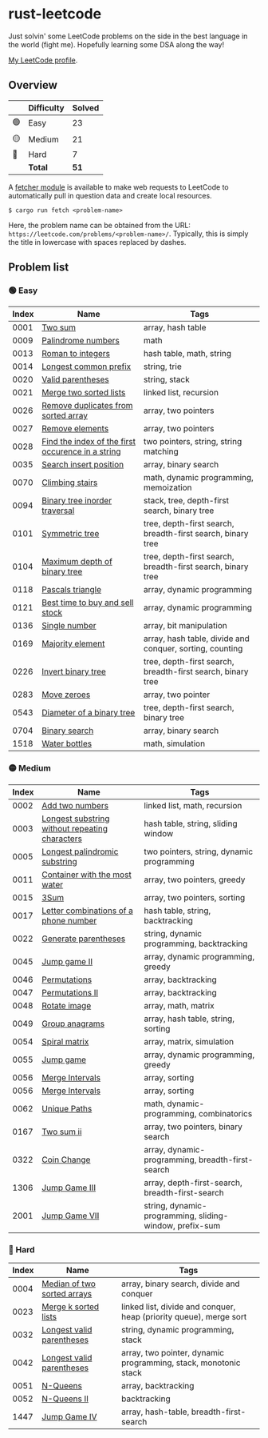 # rust-leetcode

Just solvin' some LeetCode problems on the side in the best language in the
world (fight me). Hopefully learning some DSA along the way!

[My LeetCode profile](https://leetcode.com/u/BenZeen/).

## Overview

|     | Difficulty | Solved |
| --- | ---------- | ------ |
| 🟢  | Easy       | 23     |
| 🟡  | Medium     | 21     |
| 🔴  | Hard       | 7      |
|     | **Total**  | **51** |

A
[fetcher module](https://github.com/BenDeJonge/rust-leetcode/tree/main/src/fetcher)
is available to make web requests to LeetCode to automatically pull in question
data and create local resources.

```
$ cargo run fetch <problem-name>
```

Here, the problem name can be obtained from the URL:
`https://leetcode.com/problems/<problem-name>/`. Typically, this is simply the
title in lowercase with spaces replaced by dashes.

## Problem list

### 🟢 Easy

| Index | Name                                                                                                                                   | Tags                                                        |
| ----- | -------------------------------------------------------------------------------------------------------------------------------------- | ----------------------------------------------------------- |
| 0001  | [Two sum](https://leetcode.com/problems/two-sum/)                                                                                      | array, hash table                                           |
| 0009  | [Palindrome numbers](https://leetcode.com/problems/palindrome-number/)                                                                 | math                                                        |
| 0013  | [Roman to integers](https://leetcode.com/problems/roman-to-integer/)                                                                   | hash table, math, string                                    |
| 0014  | [Longest common prefix](https://leetcode.com/problems/longest-common-prefix/)                                                          | string, trie                                                |
| 0020  | [Valid parentheses](https://leetcode.com/problems/valid-parentheses/)                                                                  | string, stack                                               |
| 0021  | [Merge two sorted lists](https://leetcode.com/problems/merge-two-sorted-lists/)                                                        | linked list, recursion                                      |
| 0026  | [Remove duplicates from sorted array](https://leetcode.com/problems/merge-two-sorted-lists/)                                           | array, two pointers                                         |
| 0027  | [Remove elements](https://leetcode.com/problems/remove-element/)                                                                       | array, two pointers                                         |
| 0028  | [Find the index of the first occurence in a string](https://leetcode.com/problems/find-the-index-of-the-first-occurrence-in-a-string/) | two pointers, string, string matching                       |
| 0035  | [Search insert position](https://leetcode.com/problems/search-insert-position/)                                                        | array, binary search                                        |
| 0070  | [Climbing stairs](https://leetcode.com/problems/climbing-stairs/)                                                                      | math, dynamic programming, memoization                      |
| 0094  | [Binary tree inorder traversal](https://leetcode.com/problems/binary-tree-inorder-traversal/)                                          | stack, tree, depth-first search, binary tree                |
| 0101  | [Symmetric tree](https://leetcode.com/problems/symmetric-tree/)                                                                        | tree, depth-first search, breadth-first search, binary tree |
| 0104  | [Maximum depth of binary tree](https://leetcode.com/problems/maximum-depth-of-binary-tree/)                                            | tree, depth-first search, breadth-first search, binary tree |
| 0118  | [Pascals triangle](https://leetcode.com/problems/pascals-triangle/)                                                                    | array, dynamic programming                                  |
| 0121  | [Best time to buy and sell stock](https://leetcode.com/problems/best-time-to-buy-and-sell-stock/)                                      | array, dynamic programming                                  |
| 0136  | [Single number](https://leetcode.com/problems/single-number/)                                                                          | array, bit manipulation                                     |
| 0169  | [Majority element](https://leetcode.com/problems/majority-element/)                                                                    | array, hash table, divide and conquer, sorting, counting    |
| 0226  | [Invert binary tree](https://leetcode.com/problems/invert-binary-tree/)                                                                | tree, depth-first search, breadth-first search, binary tree |
| 0283  | [Move zeroes](https://leetcode.com/problems/move-zeroes/)                                                                              | array, two pointer                                          |
| 0543  | [Diameter of a binary tree](https://leetcode.com/problems/diameter-of-a-binary-tree/)                                                  | tree, depth-first search, binary tree                       |
| 0704  | [Binary search](https://leetcode.com/problems/binary-search/)                                                                          | array, binary search                                        |
| 1518  | [Water bottles](https://leetcode.com/problems/water-bottles/)                                                                          | math, simulation                                            |

### 🟡 Medium

| Index | Name                                                                                                                            | Tags                                                    |
| ----- | ------------------------------------------------------------------------------------------------------------------------------- | ------------------------------------------------------- |
| 0002  | [Add two numbers](https://leetcode.com/problems/add-two-numbers/)                                                               | linked list, math, recursion                            |
| 0003  | [Longest substring without repeating characters](https://leetcode.com/problems/longest-substring-without-repeating-characters/) | hash table, string, sliding window                      |
| 0005  | [Longest palindromic substring](https://leetcode.com/problems/longest-palindromic-substring/)                                   | two pointers, string, dynamic programming               |
| 0011  | [Container with the most water](https://leetcode.com/problems/container-with-most-water/)                                       | array, two pointers, greedy                             |
| 0015  | [3Sum](https://leetcode.com/problems/3sum/)                                                                                     | array, two pointers, sorting                            |
| 0017  | [Letter combinations of a phone number](https://leetcode.com/problems/letter-combinations-of-a-phone-number/)                   | hash table, string, backtracking                        |
| 0022  | [Generate parentheses](https://leetcode.com/problems/generate-parentheses/)                                                     | string, dynamic programming, backtracking               |
| 0045  | [Jump game II](https://leetcode.com/problems/jump-game-ii/)                                                                     | array, dynamic programming, greedy                      |
| 0046  | [Permutations](https://leetcode.com/problems/permutations/)                                                                     | array, backtracking                                     |
| 0047  | [Permutations II](https://leetcode.com/problems/permutations-ii/)                                                               | array, backtracking                                     |
| 0048  | [Rotate image](https://leetcode.com/problems/rotate-image/)                                                                     | array, math, matrix                                     |
| 0049  | [Group anagrams](https://leetcode.com/problems/group-anagrams/)                                                                 | array, hash table, string, sorting                      |
| 0054  | [Spiral matrix](https://leetcode.com/problems/spiral-matrix/)                                                                   | array, matrix, simulation                               |
| 0055  | [Jump game](https://leetcode.com/problems/jump-game/)                                                                           | array, dynamic programming, greedy                      |
| 0056  | [Merge Intervals](https://leetcode.com/problems/merge-intervals/)                                                               | array, sorting                                          |
| 0056  | [Merge Intervals](https://leetcode.com/problems/merge-intervals/)                                                               | array, sorting                                          |
| 0062  | [Unique Paths](https://leetcode.com/problems/unique-paths/)                                                                     | math, dynamic-programming, combinatorics                |
| 0167  | [Two sum ii](https://leetcode.com/problems/two-sum-ii-input-array-is-sorted/)                                                   | array, two pointers, binary search                      |
| 0322  | [Coin Change](https://leetcode.com/problems/coin-change/)                                                                       | array, dynamic-programming, breadth-first-search        |
| 1306  | [Jump Game III](https://leetcode.com/problems/jump-game-iii/)                                                                   | array, depth-first-search, breadth-first-search         |
| 2001  | [Jump Game VII](https://leetcode.com/problems/jump-game-vii/)                                                                   | string, dynamic-programming, sliding-window, prefix-sum |

### 🔴 Hard

| Index | Name                                                                                      | Tags                                                               |
| ----- | ----------------------------------------------------------------------------------------- | ------------------------------------------------------------------ |
| 0004  | [Median of two sorted arrays](https://leetcode.com/problems/median-of-two-sorted-arrays/) | array, binary search, divide and conquer                           |
| 0023  | [Merge k sorted lists](https://leetcode.com/problems/merge-k-sorted-lists/)               | linked list, divide and conquer, heap (priority queue), merge sort |
| 0032  | [Longest valid parentheses](https://leetcode.com/problems/longest-valid-parentheses/)     | string, dynamic programming, stack                                 |
| 0042  | [Longest valid parentheses](https://leetcode.com/problems/trapping-rain-water/)           | array, two pointer, dynamic programming, stack, monotonic stack    |
| 0051  | [N-Queens](https://leetcode.com/problems/n-queens/)                                       | array, backtracking                                                |
| 0052  | [N-Queens II](https://leetcode.com/problems/n-queens-ii/)                                 | backtracking                                                       |
| 1447  | [Jump Game IV](https://leetcode.com/problems/jump-game-iv/)                               | array, hash-table, breadth-first-search                            |
